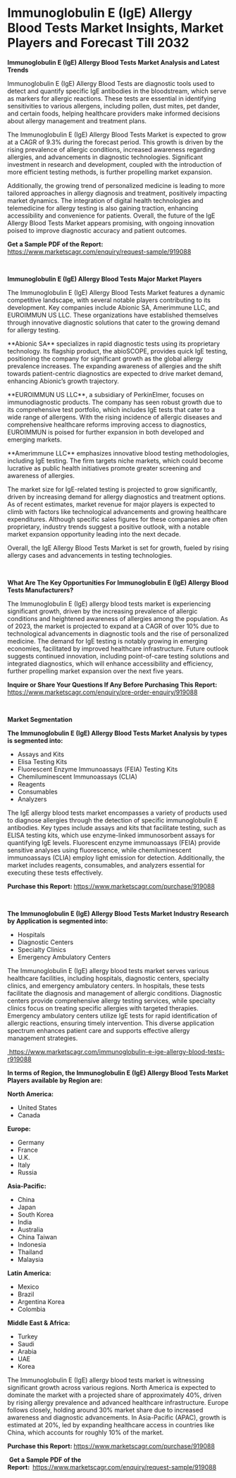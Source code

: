<p><h1>Immunoglobulin E (IgE) Allergy Blood Tests Market Insights, Market Players and Forecast Till 2032</h1></p><p><strong>Immunoglobulin E (IgE) Allergy Blood Tests Market Analysis and Latest Trends</strong></p>
<p><p>Immunoglobulin E (IgE) Allergy Blood Tests are diagnostic tools used to detect and quantify specific IgE antibodies in the bloodstream, which serve as markers for allergic reactions. These tests are essential in identifying sensitivities to various allergens, including pollen, dust mites, pet dander, and certain foods, helping healthcare providers make informed decisions about allergy management and treatment plans.</p><p>The Immunoglobulin E (IgE) Allergy Blood Tests Market is expected to grow at a CAGR of 9.3% during the forecast period. This growth is driven by the rising prevalence of allergic conditions, increased awareness regarding allergies, and advancements in diagnostic technologies. Significant investment in research and development, coupled with the introduction of more efficient testing methods, is further propelling market expansion.</p><p>Additionally, the growing trend of personalized medicine is leading to more tailored approaches in allergy diagnosis and treatment, positively impacting market dynamics. The integration of digital health technologies and telemedicine for allergy testing is also gaining traction, enhancing accessibility and convenience for patients. Overall, the future of the IgE Allergy Blood Tests Market appears promising, with ongoing innovation poised to improve diagnostic accuracy and patient outcomes.</p></p>
<p><strong>Get a Sample PDF of the Report:&nbsp;</strong> <a href="https://www.marketscagr.com/enquiry/request-sample/919088?utm_campaign=3222&utm_medium=2&utm_source=Github&utm_content=ia&utm_term=13042025&utm_id=immunoglobulin-e-ige-allergy-blood-tests">https://www.marketscagr.com/enquiry/request-sample/919088</a></p>
<p>&nbsp;</p>
<p><strong>Immunoglobulin E (IgE) Allergy Blood Tests Major Market Players</strong></p>
<p><p>The Immunoglobulin E (IgE) Allergy Blood Tests Market features a dynamic competitive landscape, with several notable players contributing to its development. Key companies include Abionic SA, Amerimmune LLC, and EUROIMMUN US LLC. These organizations have established themselves through innovative diagnostic solutions that cater to the growing demand for allergy testing.</p><p>**Abionic SA** specializes in rapid diagnostic tests using its proprietary technology. Its flagship product, the abioSCOPE, provides quick IgE testing, positioning the company for significant growth as the global allergy prevalence increases. The expanding awareness of allergies and the shift towards patient-centric diagnostics are expected to drive market demand, enhancing Abionic’s growth trajectory.</p><p>**EUROIMMUN US LLC**, a subsidiary of PerkinElmer, focuses on immunodiagnostic products. The company has seen robust growth due to its comprehensive test portfolio, which includes IgE tests that cater to a wide range of allergens. With the rising incidence of allergic diseases and comprehensive healthcare reforms improving access to diagnostics, EUROIMMUN is poised for further expansion in both developed and emerging markets.</p><p>**Amerimmune LLC** emphasizes innovative blood testing methodologies, including IgE testing. The firm targets niche markets, which could become lucrative as public health initiatives promote greater screening and awareness of allergies.</p><p>The market size for IgE-related testing is projected to grow significantly, driven by increasing demand for allergy diagnostics and treatment options. As of recent estimates, market revenue for major players is expected to climb with factors like technological advancements and growing healthcare expenditures. Although specific sales figures for these companies are often proprietary, industry trends suggest a positive outlook, with a notable market expansion opportunity leading into the next decade. </p><p>Overall, the IgE Allergy Blood Tests Market is set for growth, fueled by rising allergy cases and advancements in testing technologies.</p></p>
<p>&nbsp;</p>
<p><strong>What Are The Key Opportunities For Immunoglobulin E (IgE) Allergy Blood Tests Manufacturers?</strong></p>
<p><p>The Immunoglobulin E (IgE) allergy blood tests market is experiencing significant growth, driven by the increasing prevalence of allergic conditions and heightened awareness of allergies among the population. As of 2023, the market is projected to expand at a CAGR of over 10% due to technological advancements in diagnostic tools and the rise of personalized medicine. The demand for IgE testing is notably growing in emerging economies, facilitated by improved healthcare infrastructure. Future outlook suggests continued innovation, including point-of-care testing solutions and integrated diagnostics, which will enhance accessibility and efficiency, further propelling market expansion over the next five years.</p></p>
<p><strong>Inquire or Share Your Questions If Any Before Purchasing This Report:</strong> <a href="https://www.marketscagr.com/enquiry/pre-order-enquiry/919088?utm_campaign=3222&utm_medium=2&utm_source=Github&utm_content=ia&utm_term=13042025&utm_id=immunoglobulin-e-ige-allergy-blood-tests">https://www.marketscagr.com/enquiry/pre-order-enquiry/919088</a></p>
<p>&nbsp;</p>
<p><strong>Market Segmentation</strong></p>
<p><strong>The Immunoglobulin E (IgE) Allergy Blood Tests Market Analysis by types is segmented into:</strong></p>
<p><ul><li>Assays and Kits</li><li>Elisa Testing Kits</li><li>Fluorescent Enzyme Immunoassays (FEIA) Testing Kits</li><li>Chemiluminescent Immunoassays (CLIA)</li><li>Reagents</li><li>Consumables</li><li>Analyzers</li></ul></p>
<p><p>The IgE allergy blood tests market encompasses a variety of products used to diagnose allergies through the detection of specific immunoglobulin E antibodies. Key types include assays and kits that facilitate testing, such as ELISA testing kits, which use enzyme-linked immunosorbent assays for quantifying IgE levels. Fluorescent enzyme immunoassays (FEIA) provide sensitive analyses using fluorescence, while chemiluminescent immunoassays (CLIA) employ light emission for detection. Additionally, the market includes reagents, consumables, and analyzers essential for executing these tests effectively.</p></p>
<p><strong>Purchase this Report:&nbsp;</strong><a href="https://www.marketscagr.com/purchase/919088?utm_campaign=3222&utm_medium=2&utm_source=Github&utm_content=ia&utm_term=13042025&utm_id=immunoglobulin-e-ige-allergy-blood-tests">https://www.marketscagr.com/purchase/919088</a></p>
<p>&nbsp;</p>
<p><strong>The Immunoglobulin E (IgE) Allergy Blood Tests Market Industry Research by Application is segmented into:</strong></p>
<p><ul><li>Hospitals</li><li>Diagnostic Centers</li><li>Specialty Clinics</li><li>Emergency Ambulatory Centers</li></ul></p>
<p><p>The Immunoglobulin E (IgE) allergy blood tests market serves various healthcare facilities, including hospitals, diagnostic centers, specialty clinics, and emergency ambulatory centers. In hospitals, these tests facilitate the diagnosis and management of allergic conditions. Diagnostic centers provide comprehensive allergy testing services, while specialty clinics focus on treating specific allergies with targeted therapies. Emergency ambulatory centers utilize IgE tests for rapid identification of allergic reactions, ensuring timely intervention. This diverse application spectrum enhances patient care and supports effective allergy management strategies.</p></p>
<p><a href="https://www.marketscagr.com/immunoglobulin-e-ige-allergy-blood-tests-r919088?utm_campaign=3222&utm_medium=2&utm_source=Github&utm_content=ia&utm_term=13042025&utm_id=immunoglobulin-e-ige-allergy-blood-tests">&nbsp;https://www.marketscagr.com/immunoglobulin-e-ige-allergy-blood-tests-r919088</a></p>
<p><strong>In terms of Region, the Immunoglobulin E (IgE) Allergy Blood Tests Market Players available by Region are:</strong></p>
<p>
    <p> <strong> North America: </strong>
        <ul>
            <li>United States</li>
            <li>Canada</li>
        </ul>
        </p> 
    <p> <strong> Europe: </strong>
        <ul>
            <li>Germany</li>
            <li>France</li>
            <li>U.K.</li>
            <li>Italy</li>
            <li>Russia</li>
        </ul>
        </p> 
    <p> <strong> Asia-Pacific: </strong>
        <ul>
            <li>China</li>
            <li>Japan</li>
            <li>South Korea</li>
            <li>India</li>
            <li>Australia</li>
            <li>China Taiwan</li>
            <li>Indonesia</li>
            <li>Thailand</li>
            <li>Malaysia</li>
        </ul>
        </p> 
    <p> <strong> Latin America: </strong>
        <ul>
            <li>Mexico</li>
            <li>Brazil</li>
            <li>Argentina Korea</li>
            <li>Colombia</li>
        </ul>
        </p> 
    <p> <strong> Middle East & Africa: </strong>
        <ul>
            <li>Turkey</li>
            <li>Saudi</li>
            <li>Arabia</li>
            <li>UAE</li>
            <li>Korea</li>
        </ul>
    </p>
    </p>
<p><p>The Immunoglobulin E (IgE) allergy blood tests market is witnessing significant growth across various regions. North America is expected to dominate the market with a projected share of approximately 40%, driven by rising allergy prevalence and advanced healthcare infrastructure. Europe follows closely, holding around 30% market share due to increased awareness and diagnostic advancements. In Asia-Pacific (APAC), growth is estimated at 20%, led by expanding healthcare access in countries like China, which accounts for roughly 10% of the market.</p></p>
<p><strong>Purchase this Report: </strong><a href="https://www.marketscagr.com/purchase/919088?utm_campaign=3222&utm_medium=2&utm_source=Github&utm_content=ia&utm_term=13042025&utm_id=immunoglobulin-e-ige-allergy-blood-tests">https://www.marketscagr.com/purchase/919088</a></p>
<p>&nbsp;<strong>Get a Sample PDF of the Report:&nbsp;&nbsp;</strong><a href="https://www.marketscagr.com/enquiry/request-sample/919088?utm_campaign=3222&utm_medium=2&utm_source=Github&utm_content=ia&utm_term=13042025&utm_id=immunoglobulin-e-ige-allergy-blood-tests">https://www.marketscagr.com/enquiry/request-sample/919088</a></p>
<p><strong></strong></p>
<p><p></p><p></p><p></p></p>